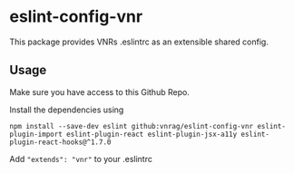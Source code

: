 # eslint-config-vnr

This package provides VNRs .eslintrc as an extensible shared config.

## Usage

Make sure you have access to this Github Repo.

Install the dependencies using

```
npm install --save-dev eslint github:vnrag/eslint-config-vnr eslint-plugin-import eslint-plugin-react eslint-plugin-jsx-a11y eslint-plugin-react-hooks@^1.7.0
```

Add `"extends": "vnr"` to your .eslintrc
